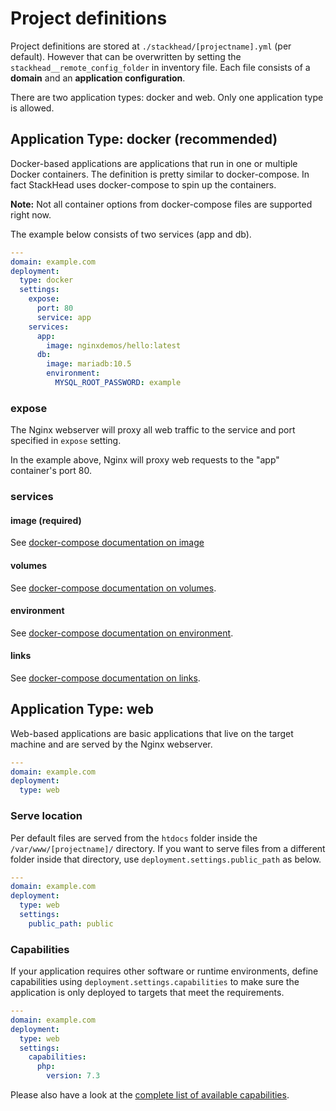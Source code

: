 # Project definitions

Project definitions are stored at `./stackhead/[projectname].yml` (per default).
However that can be overwritten by setting the `stackhead__remote_config_folder` in inventory file.
Each file consists of a **domain** and an **application configuration**.

There are two application types: docker and web. Only one application type is allowed.

## Application Type: docker (recommended)

Docker-based applications are applications that run in one or multiple Docker containers.
The definition is pretty similar to docker-compose. In fact StackHead uses docker-compose to spin up the containers.

**Note:** Not all container options from docker-compose files are supported right now.

The example below consists of two services (app and db).

```yaml
---
domain: example.com
deployment:
  type: docker
  settings:
    expose:
      port: 80
      service: app
    services:
      app:
        image: nginxdemos/hello:latest
      db:
        image: mariadb:10.5
        environment:
          MYSQL_ROOT_PASSWORD: example
```
### expose

The Nginx webserver will proxy all web traffic to the service and port specified in `expose` setting.

In the example above, Nginx will proxy web requests to the "app" container's port 80.

### services

#### image (required)

See [docker-compose documentation on image](https://docs.docker.com/compose/compose-file/#image)

#### volumes

See [docker-compose documentation on volumes](https://docs.docker.com/compose/compose-file/#volumes).

#### environment

See [docker-compose documentation on environment](https://docs.docker.com/compose/compose-file/#environment).

#### links

See [docker-compose documentation on links](https://docs.docker.com/compose/compose-file/#links).

## Application Type: web

Web-based applications are basic applications that live on the target machine and are served by the Nginx webserver.

```yaml
---
domain: example.com
deployment:
  type: web
```

### Serve location

Per default files are served from the `htdocs` folder inside the `/var/www/[projectname]/` directory.
If you want to serve files from a different folder inside that directory, use `deployment.settings.public_path` as below.

```yaml
---
domain: example.com
deployment:
  type: web
  settings:
    public_path: public
```

### Capabilities

If your application requires other software or runtime environments,
define capabilities using `deployment.settings.capabilities` to make sure the application
is only deployed to targets that meet the requirements.

```yaml
---
domain: example.com
deployment:
  type: web
  settings:
    capabilities:
      php:
        version: 7.3
```

Please also have a look at the [complete list of available capabilities](../Features/Capabilities.md).
